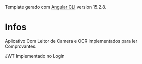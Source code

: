 
Template gerado com [Angular CLI](https://github.com/angular/angular-cli) version 15.2.8.

# Infos

Aplicativo Com Leitor de Camera  e OCR implementados para ler Comprovantes.

JWT Implementado no Login



